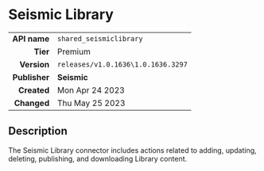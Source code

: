 # Seismic Library
| | |
|-:|-|
|**API name**|`shared_seismiclibrary`|
|**Tier**|Premium|
|**Version**|`releases/v1.0.1636\1.0.1636.3297`|
|**Publisher**|**Seismic**|
|**Created**|Mon Apr 24 2023|
|**Changed**|Thu May 25 2023|

## Description
The Seismic Library connector includes actions related to adding, updating, deleting, publishing, and downloading Library content.
